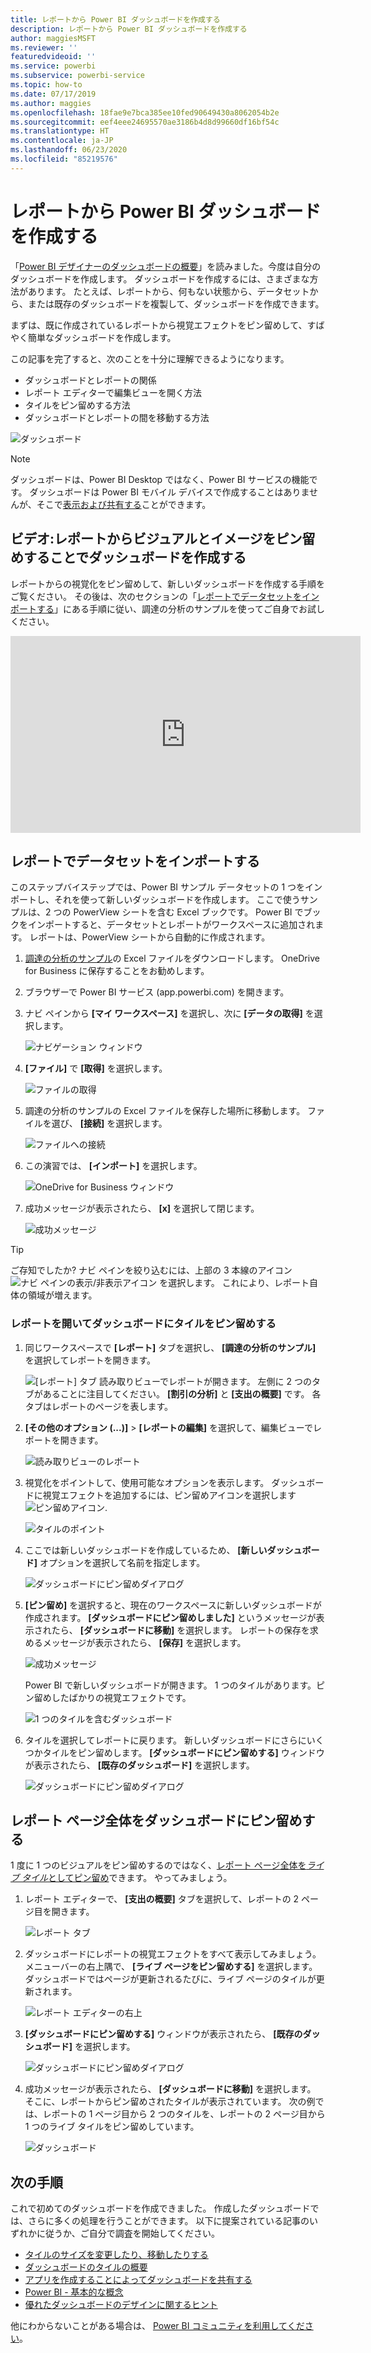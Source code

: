 ```yaml
---
title: レポートから Power BI ダッシュボードを作成する
description: レポートから Power BI ダッシュボードを作成する
author: maggiesMSFT
ms.reviewer: ''
featuredvideoid: ''
ms.service: powerbi
ms.subservice: powerbi-service
ms.topic: how-to
ms.date: 07/17/2019
ms.author: maggies
ms.openlocfilehash: 18fae9e7bca385ee10fed90649430a8062054b2e
ms.sourcegitcommit: eef4eee24695570ae3186b4d8d99660df16bf54c
ms.translationtype: HT
ms.contentlocale: ja-JP
ms.lasthandoff: 06/23/2020
ms.locfileid: "85219576"
---
```

# <a name="create-a-power-bi-dashboard-from-a-report"></a>レポートから Power BI ダッシュボードを作成する
「[Power BI デザイナーのダッシュボードの概要](service-dashboards.md)」を読みました。今度は自分のダッシュボードを作成します。 ダッシュボードを作成するには、さまざまな方法があります。 たとえば、レポートから、何もない状態から、データセットから、または既存のダッシュボードを複製して、ダッシュボードを作成できます。  

まずは、既に作成されているレポートから視覚エフェクトをピン留めして、すばやく簡単なダッシュボードを作成します。 

この記事を完了すると、次のことを十分に理解できるようになります。
- ダッシュボードとレポートの関係
- レポート エディターで編集ビューを開く方法
- タイルをピン留めする方法 
- ダッシュボードとレポートの間を移動する方法 
 
![ダッシュボード](media/service-dashboard-create/power-bi-completed-dashboard-small.png)

> [!NOTE] 
> ダッシュボードは、Power BI Desktop ではなく、Power BI サービスの機能です。 ダッシュボードは Power BI モバイル デバイスで作成することはありませんが、そこで[表示および共有する](../consumer/mobile/mobile-apps-view-dashboard.md)ことができます。
>
> 

## <a name="video-create-a-dashboard-by-pinning-visuals-and-images-from-a-report"></a>ビデオ:レポートからビジュアルとイメージをピン留めすることでダッシュボードを作成する
レポートからの視覚化をピン留めして、新しいダッシュボードを作成する手順をご覧ください。 その後は、次のセクションの「[レポートでデータセットをインポートする](#import-a-dataset-with-a-report)」にある手順に従い、調達の分析のサンプルを使ってご自身でお試しください。
    

<iframe width="560" height="315" src="https://www.youtube.com/embed/lJKgWnvl6bQ" frameborder="0" allowfullscreen></iframe>

## <a name="import-a-dataset-with-a-report"></a>レポートでデータセットをインポートする
このステップバイステップでは、Power BI サンプル データセットの 1 つをインポートし、それを使って新しいダッシュボードを作成します。 ここで使うサンプルは、2 つの PowerView シートを含む Excel ブックです。 Power BI でブックをインポートすると、データセットとレポートがワークスペースに追加されます。 レポートは、PowerView シートから自動的に作成されます。

1. [調達の分析のサンプル](https://go.microsoft.com/fwlink/?LinkId=529784)の Excel ファイルをダウンロードします。 OneDrive for Business に保存することをお勧めします。
2. ブラウザーで Power BI サービス (app.powerbi.com) を開きます。
3. ナビ ペインから **[マイ ワークスペース]** を選択し、次に **[データの取得]** を選択します。

    ![ナビゲーション ウィンドウ](media/service-dashboard-create/power-bi-get-data-new-look.png)
5. **[ファイル]** で **[取得]** を選択します。

   ![ファイルの取得](media/service-dashboard-create/power-bi-select-files.png)
6. 調達の分析のサンプルの Excel ファイルを保存した場所に移動します。 ファイルを選び、 **[接続]** を選択します。

   ![ファイルへの接続](media/service-dashboard-create/power-bi-connectnew.png)
7. この演習では、 **[インポート]** を選択します。

    ![OneDrive for Business ウィンドウ](media/service-dashboard-create/power-bi-import.png)
8. 成功メッセージが表示されたら、 **[x]** を選択して閉じます。

   ![成功メッセージ](media/service-dashboard-create/power-bi-view-datasetnew.png)

> [!TIP]
> ご存知でしたか? ナビ ペインを絞り込むには、上部の 3 本線のアイコン ![ナビ ペインの表示/非表示アイコン](media/service-dashboard-create/power-bi-new-look-hide-nav-pane.png) を選択します。 これにより、レポート自体の領域が増えます。

### <a name="open-the-report-and-pin-tiles-to-your-dashboard"></a>レポートを開いてダッシュボードにタイルをピン留めする
1. 同じワークスペースで **[レポート]** タブを選択し、 **[調達の分析のサンプル]** を選択してレポートを開きます。

    ![[レポート] タブ](media/service-dashboard-create/power-bi-reports.png) 読み取りビューでレポートが開きます。 左側に 2 つのタブがあることに注目してください。 **[割引の分析]** と **[支出の概要]** です。 各タブはレポートのページを表します。

2. **[その他のオプション (...)]**  >  **[レポートの編集]** を選択して、編集ビューでレポートを開きます。

    ![読み取りビューのレポート](media/service-dashboard-create/power-bi-reading-view.png)
3. 視覚化をポイントして、使用可能なオプションを表示します。 ダッシュボードに視覚エフェクトを追加するには、ピン留めアイコンを選択します ![ピン留めアイコン](media/service-dashboard-create/power-bi-pin-icon.png).

    ![タイルのポイント](media/service-dashboard-create/power-bi-hover.png)
4. ここでは新しいダッシュボードを作成しているため、 **[新しいダッシュボード]** オプションを選択して名前を指定します。

    ![ダッシュボードにピン留めダイアログ](media/service-dashboard-create/power-bi-pin-tile.png)
5. **[ピン留め]** を選択すると、現在のワークスペースに新しいダッシュボードが作成されます。 **[ダッシュボードにピン留めしました]** というメッセージが表示されたら、 **[ダッシュボードに移動]** を選択します。 レポートの保存を求めるメッセージが表示されたら、 **[保存]** を選択します。

    ![成功メッセージ](media/service-dashboard-create/power-bi-pin-success.png)

    Power BI で新しいダッシュボードが開きます。 1 つのタイルがあります。ピン留めしたばかりの視覚エフェクトです。

   ![1 つのタイルを含むダッシュボード](media/service-dashboard-create/power-bi-pinned.png)
7. タイルを選択してレポートに戻ります。 新しいダッシュボードにさらにいくつかタイルをピン留めします。 **[ダッシュボードにピン留めする]** ウィンドウが表示されたら、 **[既存のダッシュボード]** を選択します。  

   ![ダッシュボードにピン留めダイアログ](media/service-dashboard-create/power-bi-existing-dashboard.png)

## <a name="pin-an-entire-report-page-to-the-dashboard"></a>レポート ページ全体をダッシュボードにピン留めする
1 度に 1 つのビジュアルをピン留めするのではなく、[レポート ページ全体を*ライブ タイル*としてピン留め](service-dashboard-pin-live-tile-from-report.md)できます。 やってみましょう。

1. レポート エディターで、 **[支出の概要]** タブを選択して、レポートの 2 ページ目を開きます。

   ![レポート タブ](media/service-dashboard-create/power-bi-page-tab.png)

2. ダッシュボードにレポートの視覚エフェクトをすべて表示してみましょう。 メニューバーの右上隅で、 **[ライブ ページをピン留めする]** を選択します。 ダッシュボードではページが更新されるたびに、ライブ ページのタイルが更新されます。

   ![レポート エディターの右上](media/service-dashboard-create/power-bi-pin-live.png)

3. **[ダッシュボードにピン留めする]** ウィンドウが表示されたら、 **[既存のダッシュボード]** を選択します。

   ![ダッシュボードにピン留めダイアログ](media/service-dashboard-create/power-bi-pin-live2.png)

4. 成功メッセージが表示されたら、 **[ダッシュボードに移動]** を選択します。 そこに、レポートからピン留めされたタイルが表示されています。 次の例では、レポートの 1 ページ目から 2 つのタイルを、レポートの 2 ページ目から 1 つのライブ タイルをピン留めしています。

   ![ダッシュボード](media/service-dashboard-create/power-bi-dashboard.png)

## <a name="next-steps"></a>次の手順
これで初めてのダッシュボードを作成できました。 作成したダッシュボードでは、さらに多くの処理を行うことができます。 以下に提案されている記事のいずれかに従うか、ご自分で調査を開始してください。 

* [タイルのサイズを変更したり、移動したりする](service-dashboard-edit-tile.md)
* [ダッシュボードのタイルの概要](service-dashboard-tiles.md)
* [アプリを作成することによってダッシュボードを共有する](../collaborate-share/service-create-workspaces.md)
* [Power BI - 基本的な概念](../fundamentals/service-basic-concepts.md)
* [優れたダッシュボードのデザインに関するヒント](service-dashboards-design-tips.md)

他にわからないことがある場合は、 [Power BI コミュニティを利用してください](https://community.powerbi.com/)。
